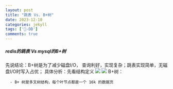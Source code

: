 ```yaml
---
layout: post
title: "跳表 Vs. B+树"
date: 2023-12-10
categories: jekyll
tags: ['🥁-DB']
comments: true
---
```


##### redis的跳表 Vs mysql的B+树
先说结论：B+树是为了减少磁盘I/O， 查询利好，实现复杂；跳表实现简单，无磁盘I/O时写入占优；
具体分析：先看结构定义
![]({{site.baseurl}}/images\1695091757294-a6323d6c-725c-45ee-921e-87c88c1caefd.png)
![]({{site.baseurl}}/images\1695091781738-a3af848d-928a-4141-9982-f3bca304900f.png)
B+树：

      - B+ 树是多叉树结构，每个叶节点都是一个 16k 的数据页
